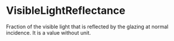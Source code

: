 VisibleLightReflectance
=======================

Fraction of the visible light that is reflected by the glazing at normal incidence. It is a value without unit.
